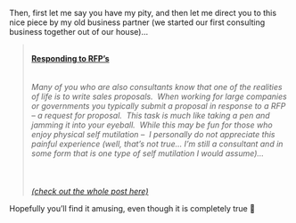 Then, first let me say you have my pity, and then let me direct you to this nice piece by my old business partner (we started our first consulting business together out of our house)&#8230; &nbsp;

<blockquote dir="ltr" style="MARGIN-RIGHT: 0px">
  <p>
    <b><br /> <a href="http://weblogs.asp.net/jsemeniuk/archive/2004/06/09/152066.aspx">Responding to RFP&#8217;s</a><br /> </b><br /> <br /> <em>Many of you who are also consultants know that one of the realities of life is to write sales proposals.&nbsp; When working for large companies or governments you typically submit a proposal in response to a RFP – a request for proposal.&nbsp; This task is much like taking a pen and jamming it into your eyeball.&nbsp; While this may be fun for those who enjoy physical self mutilation &#8211; &nbsp;I personally do not appreciate this painful experience (well, that’s not true… I’m still a consultant and in some form that is one type of self mutilation I would assume)&#8230;<br /></em><br /> <br /> <em><br /> <a href="http://weblogs.asp.net/jsemeniuk/archive/2004/06/09/152066.aspx">(check out the whole post here)</a><br /> </em>
  </p>
</blockquote>

<p class="Section1">
  Hopefully you&#8217;ll find it amusing, even though it is completely true 🙂
</p>
